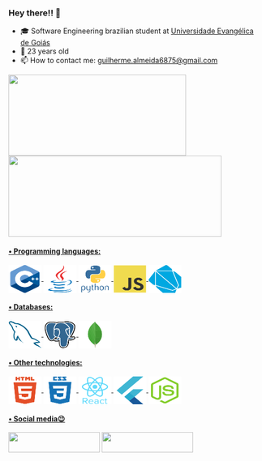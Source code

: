 ### Hey there!! 👋

- 🎓 Software Engineering brazilian student at [Universidade Evangélica de Goiás](https://www4.unievangelica.edu.br/)
- 🧢 23 years old
- 📫 How to contact me: guilherme.almeida6875@gmail.com 

<div>
   <a href="https://github.com/oguialmeida">
   <img align="left" height="160" width="350" src="https://github-readme-stats.vercel.app/api?username=oguialmeida&show_icons=true&theme=tokyonight&include_all_commits=true&count_private=true"/> 
   <img align="center" height="160" width="420" src="https://github-readme-stats.vercel.app/api/top-langs/?username=oguialmeida&layout=compact&langs_count=16&theme=tokyonight"/>
</div>
   
 ####  • Programming languages: 
<div>
  <img align="center" alt="Gui-C" height="55" width="65" src="https://github.com/devicons/devicon/blob/master/icons/cplusplus/cplusplus-original.svg">
  <img align="center" alt="Gui-C" height="55" width="65" src="https://github.com/devicons/devicon/blob/master/icons/java/java-original.svg"> 
  <img align="center" alt="Gui-C" height="55" width="65" src="https://github.com/devicons/devicon/blob/master/icons/python/python-original-wordmark.svg"> 
  <img align="center" alt="Gui-C" height="55" width="65" src="https://github.com/devicons/devicon/blob/master/icons/javascript/javascript-original.svg">
  <img align="center" alt="Gui-C" height="55" width="65" src="https://github.com/devicons/devicon/blob/master/icons/dart/dart-plain.svg">
  
</div>  
   
#### • Databases:
<div>  
  <img align="center" alt="Gui-C" height="55" width="65" src="https://github.com/devicons/devicon/blob/master/icons/mysql/mysql-original.svg">
  <img align="center" alt="Gui-C" height="55" width="65" src="https://github.com/devicons/devicon/blob/master/icons/postgresql/postgresql-original.svg">
  <img align="center" alt="Gui-C" height="55" width="65" src="https://github.com/devicons/devicon/blob/master/icons/mongodb/mongodb-original.svg">
</div>    

 #### • Other technologies:
<div>  
  <img align="center" alt="Gui-C" height="55" width="65" src="https://github.com/devicons/devicon/blob/master/icons/html5/html5-plain-wordmark.svg">
  <img align="center" alt="Gui-C" height="55" width="65" src="https://github.com/devicons/devicon/blob/master/icons/css3/css3-plain-wordmark.svg">
  <img align="center" alt="Gui-C" height="55" width="65" src="https://github.com/devicons/devicon/blob/master/icons/react/react-original-wordmark.svg">
  <img align="center" alt="Gui-C" height="55" width="65" src="https://github.com/devicons/devicon/blob/master/icons/flutter/flutter-original.svg">
  <img align="center" alt="Gui-C" height="55" width="65" src="https://github.com/devicons/devicon/blob/master/icons/nodejs/nodejs-plain.svg">
</div> 
   
 #### • Social media😉  
  
<div>  
   <a href="https://www.instagram.com/guilherme_g0/" target="_blank"><img height="40" width="180" src="https://img.shields.io/badge/-Instagram-%23E4405F?style=for-the-badge&logo=instagram&logoColor=white" target="_blank"></a>
   <a href="https://www.linkedin.com/in/guilherme-almeida-23743421a/" target="_blank"><img height="40" width="180" src="https://img.shields.io/badge/-LinkedIn-%230077B5?style=for-the-badge&logo=linkedin&logoColor=white" target="_blank"></a>
</div>  
